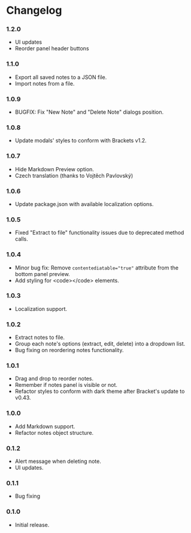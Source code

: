 # Changelog

### 1.2.0
- UI updates
- Reorder panel header buttons

### 1.1.0
- Export all saved notes to a JSON file.
- Import notes from a file.

### 1.0.9
- BUGFIX: Fix "New Note" and "Delete Note" dialogs position.

### 1.0.8
- Update modals' styles to conform with Brackets v1.2.

### 1.0.7
- Hide Markdown Preview option.
- Czech translation (thanks to Vojtěch Pavlovský)

### 1.0.6
- Update package.json with available localization options.

### 1.0.5
- Fixed "Extract to file" functionality issues due to deprecated method calls.

### 1.0.4
- Minor bug fix: Remove <code>contentediatable="true"</code> attribute from the bottom panel preview.
- Add styling for &lt;code&gt;&lt;/code&gt; elements.

### 1.0.3
- Localization support.

### 1.0.2
- Extract notes to file.
- Group each note's options (extract, edit, delete) into a dropdown list.
- Bug fixing on reordering notes functionality.

### 1.0.1
- Drag and drop to reorder notes.
- Remember if notes panel is visible or not.
- Refactor styles to conform with dark theme after Bracket's update to v0.43.

### 1.0.0
- Add Markdown support.
- Refactor notes object structure.

### 0.1.2
- Alert message when deleting note.
- UI updates.

### 0.1.1
- Bug fixing

### 0.1.0
- Initial release.
